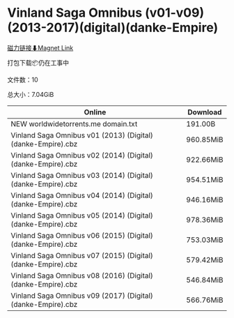 # Vinland Saga Omnibus (v01-v09)(2013-2017)(digital)(danke-Empire)

[磁力链接⬇Magnet Link](magnet:?xt=urn:btih:8da7960d2b3ac7b7f459b7e62204b5421ac8f6a8&dn=Vinland%20Saga%20Omnibus%20%28v01-v09%29%282013-2017%29%28digital%29%28danke-Empire%29)

打包下载📦仍在工事中

文件数：10

总大小：7.04GiB

Online | Download
--- | ---
NEW worldwidetorrents.me domain.txt | 191.00B
Vinland Saga Omnibus v01 (2013) (Digital) (danke-Empire).cbz | 960.85MiB
Vinland Saga Omnibus v02 (2014) (Digital) (danke-Empire).cbz | 922.66MiB
Vinland Saga Omnibus v03 (2014) (Digital) (danke-Empire).cbz | 954.51MiB
Vinland Saga Omnibus v04 (2014) (Digital) (danke-Empire).cbz | 946.16MiB
Vinland Saga Omnibus v05 (2014) (Digital) (danke-Empire).cbz | 978.36MiB
Vinland Saga Omnibus v06 (2015) (Digital) (danke-Empire).cbz | 753.03MiB
Vinland Saga Omnibus v07 (2015) (Digital) (danke-Empire).cbz | 579.42MiB
Vinland Saga Omnibus v08 (2016) (Digital) (danke-Empire).cbz | 546.84MiB
Vinland Saga Omnibus v09 (2017) (Digital) (danke-Empire).cbz | 566.76MiB